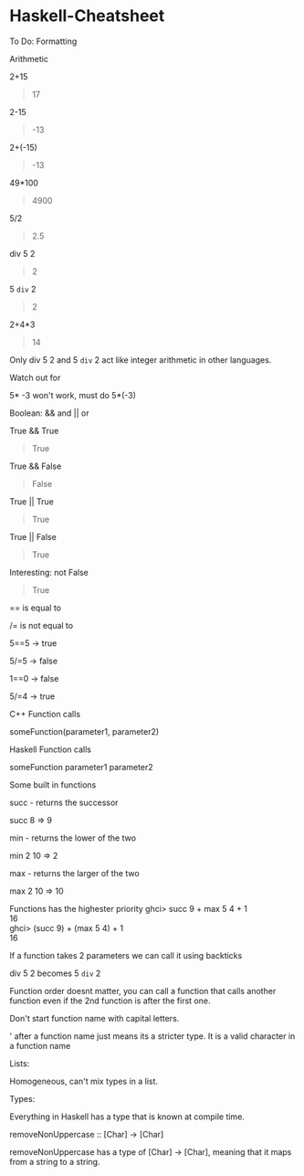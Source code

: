 # Haskell-Cheatsheet
To Do: Formatting


Arithmetic

2+15
> 17

2-15
> -13

2+(-15)
> -13

49*100
>4900

5/2
> 2.5

div 5 2
> 2

5 `div` 2
> 2

2+4*3
> 14

Only div 5 2 and 5 `div` 2 act like integer arithmetic in other languages.

Watch out for

5* -3  won't work, must do 5*(-3)

Boolean:
&& and
|| or

True && True
> True

True && False
> False

True || True
> True

True || False
> True

Interesting:
not False
> True

== is equal to

/= is not equal to

5==5 -> true

5/=5 -> false

1==0 -> false

5/=4 -> true



C++ Function calls

someFunction(parameter1, parameter2)


Haskell Function calls

someFunction parameter1 parameter2

Some built in functions

succ - returns the successor

succ 8 => 9


min - returns the lower of the two

min 2 10 => 2


max - returns the larger of the two

max 2 10 => 10


Functions has the highester priority
    ghci> succ 9 + max 5 4 + 1  
    16  
    ghci> (succ 9) + (max 5 4) + 1  
    16  
    
If a function takes 2 parameters we can call it using backticks

div 5 2 becomes 5 `div` 2


Function order doesnt matter, you can call a function that calls another function even if the 2nd function is after the first one.

Don't start function name with capital letters.

' after a function name just means its a stricter type. It is a valid character in a function name

Lists:

Homogeneous, can't mix types in a list.


Types:

Everything in Haskell has a type that is known at compile time.

removeNonUppercase :: [Char] -> [Char]  

removeNonUppercase has a type of [Char] -> [Char], meaning that it maps from a string to a string.
